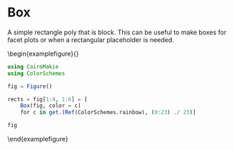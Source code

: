 

# Box

A simple rectangle poly that is block. This can be useful to make boxes for
facet plots or when a rectangular placeholder is needed.

\begin{examplefigure}{}
```julia
using CairoMakie
using ColorSchemes

fig = Figure()

rects = fig[1:4, 1:6] = [
    Box(fig, color = c)
    for c in get.(Ref(ColorSchemes.rainbow), (0:23) ./ 23)]

fig
```
\end{examplefigure}
